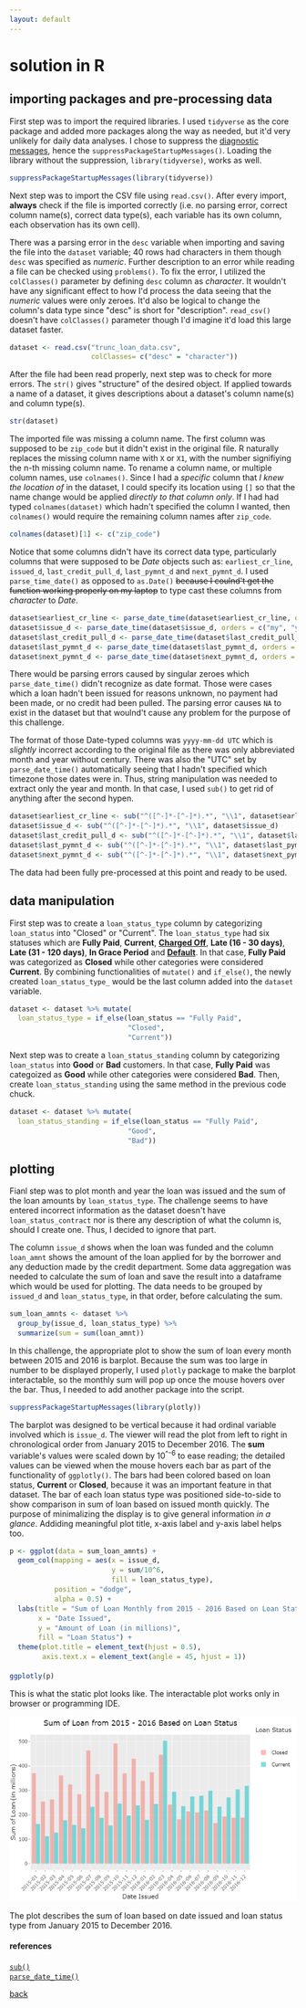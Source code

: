 ```yaml
---
layout: default
---
```


# solution in R

## importing packages and pre-processing data

First step was to import the required libraries. I used `tidyverse` as the core package and added more packages along the way as needed, but it'd very unlikely for daily data analyses. I chose to suppress the [diagnostic messages](https://www.rdocumentation.org/packages/base/versions/3.6.2/topics/message), hence the `suppressPackageStartupMessages()`. Loading the library without the suppression, `library(tidyverse)`, works as well.

```r
suppressPackageStartupMessages(library(tidyverse))
```

Next step was to import the CSV file using `read.csv()`. After every import, **always** check if the file is imported correctly (i.e. no parsing error, correct column name(s), correct data type(s), each variable has its own column, each observation has its own cell).

There was a parsing error in the `desc` variable when importing and saving the file into the `dataset` variable; 40 rows had characters in them though `desc` was specified as _numeric_. Further description to an error while reading a file can be checked using `problems()`. To fix the error, I utilized the `colClasses()` parameter by defining `desc` column as _character_. It wouldn't have any significant effect to how I'd process the data seeing that the _numeric_ values were only zeroes. It'd also be logical to change the column's data type since "desc" is short for "description". `read_csv()` doesn't have `colClasses()` parameter though I'd imagine it'd load this large dataset faster.

```r
dataset <- read.csv("trunc_loan_data.csv",
                    colClasses= c("desc" = "character"))
```

After the file had been read properly, next step was to check for more errors. The `str()` gives "structure" of the desired object. If applied towards a name of a dataset, it gives descriptions about a dataset's column name(s) and column type(s).

```r
str(dataset)
```

The imported file was missing a column name. The first column was supposed to be `zip_code` but it didn't exist in the original file. R naturally replaces the missing column name with `X` or `X1`, with the number signifiying the n-th missing column name. To rename a column name, or multiple column names, use `colnames()`. Since I had a _specific_ column that _I knew the location of_ in the dataset, I could specify its location  using `[]` so that the name change would be applied _directly to that column only_. If I had had typed `colnames(dataset)` which hadn't specified the column I wanted, then `colnames()` would require the remaining column names after `zip_code`.

```r
colnames(dataset)[1] <- c("zip_code")
```

Notice that some columns didn't have its correct data type, particularly columns that were supposed to be _Date_ objects such as: `earliest_cr_line`, `issued_d`, `last_credit_pull_d`, `last_pymnt_d` and `next_pymnt_d`. I used `parse_time_date()` as opposed to `as.Date()` ~~because I coulnd't get the function working properly on my laptop~~ to type cast these columns from _character_ to _Date_.

```r
dataset$earliest_cr_line <- parse_date_time(dataset$earliest_cr_line, orders = c("my", "ym"))
dataset$issue_d <- parse_date_time(dataset$issue_d, orders = c("my", "ym"))
dataset$last_credit_pull_d <- parse_date_time(dataset$last_credit_pull_d, orders = c("my", "ym"))
dataset$last_pymnt_d <- parse_date_time(dataset$last_pymnt_d, orders = c("my", "ym"))
dataset$next_pymnt_d <- parse_date_time(dataset$next_pymnt_d, orders = c("my", "ym"))
```

There would be parsing errors caused by singular zeroes which `parse_date_time()` didn't recognize as date format. Those were cases which a loan hadn't been issued for reasons unknown, no payment had been made, or no credit had been pulled. The parsing error causes `NA` to exist in the dataset but that woulnd't cause any problem for the purpose of this challenge.

The format of those Date-typed columns was `yyyy-mm-dd UTC` which is _slightly_ incorrect according to the original file as there was only abbreviated month and year without century. There was also the "UTC" set by `parse_date_time()` automatically seeing that I hadn't specified which timezone those dates were in. Thus, string manipulation was needed to extract only the year and month. In that case, I used `sub()` to get rid of anything after the second hypen.

```r
dataset$earliest_cr_line <- sub("^([^-]*-[^-]*).*", "\\1", dataset$earliest_cr_line)
dataset$issue_d <- sub("^([^-]*-[^-]*).*", "\\1", dataset$issue_d)
dataset$last_credit_pull_d <- sub("^([^-]*-[^-]*).*", "\\1", dataset$last_credit_pull_d)
dataset$last_pymnt_d <- sub("^([^-]*-[^-]*).*", "\\1", dataset$last_pymnt_d)
dataset$next_pymnt_d <- sub("^([^-]*-[^-]*).*", "\\1", dataset$next_pymnt_d)
```

The data had been fully pre-processed at this point and ready to be used.

## data manipulation

First step was to create a `loan_status_type` column by categorizing `loan_status` into "Closed" or "Current". The `loan_status_type` had six statuses which are **Fully Paid**, **Current**, [**Charged Off**](https://en.wikipedia.org/wiki/Charge-off), **Late (16 - 30 days)**, **Late (31 - 120 days)**, **In Grace Period** and [**Default**](https://www.investopedia.com/terms/d/default2.asp). In that case, **Fully Paid** was categorized as **Closed** while other categories were considered **Current**. By combining functionalities of `mutate()` and `if_else()`, the newly created `loan_status_type_` would be the last column added into the `dataset` variable.

```r
dataset <- dataset %>% mutate(
  loan_status_type = if_else(loan_status == "Fully Paid",
                             "Closed",
                             "Current"))
```

Next step was to create a `loan_status_standing` column by categorizing `loan_status` into **Good** or **Bad** customers. In that case, **Fully Paid** was categoized as **Good** while other categories were considered **Bad**. Then, create `loan_status_standing` using the same method in the previous code chuck.

```r
dataset <- dataset %>% mutate(
  loan_status_standing = if_else(loan_status == "Fully Paid",
                             "Good",
                             "Bad"))
```

## plotting

Fianl step was to plot month and year the loan was issued and the sum of the loan amounts by `loan_status_type`. The challenge seems to have entered incorrect information as the dataset doesn't have `loan_status_contract` nor is there any description of what the column is, should I create one. Thus, I decided to ignore that part.

The column `issue_d` shows when the loan was funded and the column `loan_amnt` shows the amount of the loan applied for by the borrower and any deduction made by the credit department. Some data aggregation was needed to calculate the sum of loan and save the result into a dataframe which would be used for plotting. The data needs to be grouped by `issued_d` and `loan_status_type`, in that order, before calculating the sum.

```r
sum_loan_amnts <- dataset %>%
  group_by(issue_d, loan_status_type) %>%
  summarize(sum = sum(loan_amnt))
```

In this challenge, the appropriate plot to show the sum of loan every month between 2015 and 2016 is barplot. Because the sum was too large in number to be displayed properly, I used `plotly` package to make the barplot interactable, so the monthly sum will pop up once the mouse hovers over the bar. Thus, I needed to add another package into the script.

```r
suppressPackageStartupMessages(library(plotly))
```

The barplot was designed to be vertical because it had ordinal variable involved which is `issue_d`. The viewer will read the plot from left to right in chronological order from January 2015 to December 2016. The **sum** variable's values were scaled down by 10<sup>^-6</sup> to ease reading; the detailed values can be viewed when the mouse hovers each bar as part of the functionality of `ggplotly()`. The bars had been colored based on loan status, **Current** or **Closed**, because it was an important feature in that dataset. The bar of each loan status type was positioned side-to-side to show comparison in sum of loan based on issued month quickly. The purpose of minimalizing the display is to give general information _in a glance_. Addiding meaningful plot title, x-axis label and y-axis label helps too.

```r
p <- ggplot(data = sum_loan_amnts) +
  geom_col(mapping = aes(x = issue_d,
                         y = sum/10^6,
                         fill = loan_status_type),
           position = "dodge",
           alpha = 0.5) +
  labs(title = "Sum of Loan Monthly from 2015 - 2016 Based on Loan Status",
       x = "Date Issued",
       y = "Amount of Loan (in millions)",
       fill = "Loan Status") +
  theme(plot.title = element_text(hjust = 0.5),
        axis.text.x = element_text(angle = 45, hjust = 1))

ggplotly(p)
```

This is what the static plot looks like. The interactable plot works only in browser or programming IDE.

![plot1](images/plot1.png)

The plot describes the sum of loan based on date issued and loan status type from January 2015 to December 2016.

#### references

[`sub()`](https://stackoverflow.com/questions/41622326/remove-all-characters-after-the-3rd-occurrence-of-in-each-element-of-a-vecto) <br>
[`parse_date_time()`](https://lubridate.tidyverse.org/reference/parse_date_time.html)

[back](challenge.md)
